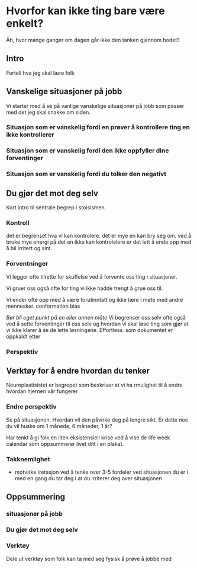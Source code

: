# Hvorfor kan ikke ting bare være enkelt?
Åh, hvor mange ganger om dagen går ikke den tanken gjennom hodet?

## Intro
Fortell hva jeg skal lære folk

## Vanskelige situasjoner på jobb
Vi starter med å se på vanlige vanskelige situasjoner på jobb som passer med det jeg skal snakke om siden.

### Situasjon som er vanskelig fordi en prøver å kontrollere ting en ikke kontrollerer

### Situasjon som er vanskelig fordi den ikke oppfyller dine forventinger

### Situasjon som er vanskelig fordi du tolker den negativt


## Du gjør det mot deg selv
Kort intro til sentrale begrep i stoisismen

### Kontroll
det er begrenset hva vi kan kontrolere. det er mye en kan bry seg om. ved å bruke mye energi på det en ikke kan kontrolelere er det lett å ende opp med å bli irritert og sint.

### Forventninger
Vi legger ofte tilrette for skuffelse ved å forvente oss ting i situasjoner.

Vi gruer oss også ofte for ting vi ikke hadde trengt å grue oss til.

Vi ender ofte opp med å være forutinntatt og ikke lære i møte med andre mennesker. conformation bias

*Bør bli eget punkt på en eller annen måte*
Vi begrenser oss selv ofte også ved å sette forventinger til oss selv og hvordan vi skal løse ting som gjør at vi ikke klarer å se de lette løsningene. Effortless. som dokumentet er oppkaldt etter

### Perspektiv

## Verktøy for å endre hvordan du tenker
Neuroplastisistet er begrepet som beskriver at vi ha rmulighet til å endre hvordan hjernen vår fungerer

### Endre perspektiv
Se på situasjonen. Hvordan vil den påvirke deg på lengre sikt. Er dette noe du vil huske om 1 månede, 6 måneder, 1 år?

Har tenkt å gi folk en liten eksistensiell krise ved å vise de life week calendar som oppsummerer livet ditt i en plakat.


### Takknemlighet
- motvirke iretasjon ved å tenke over 3-5 fordeler ved situasjonen du er i med en gang du tar deg i at du irriterer deg over situasjonen

## Oppsummering

### situasjoner på jobb

### Du gjør det mot deg selv

### Verktøy

Dele ut verktøy som folk kan ta med seg fysisk å prøve å jobbe med
